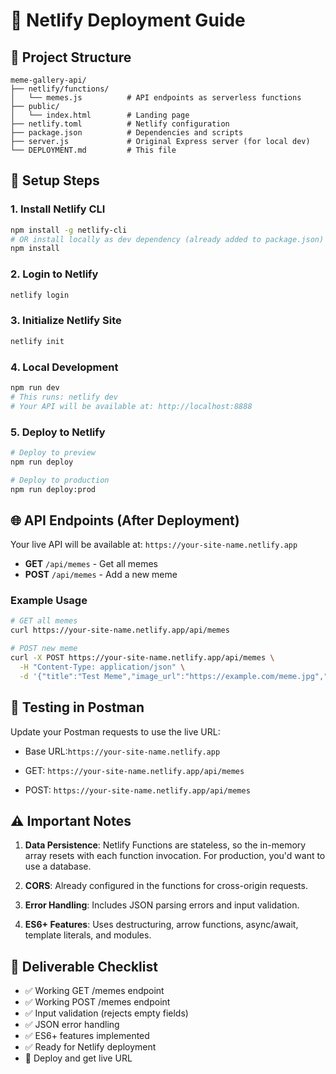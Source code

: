 # 🚀 Netlify Deployment Guide

## 📁 Project Structure

```text
meme-gallery-api/
├── netlify/functions/
│   └── memes.js          # API endpoints as serverless functions
├── public/
│   └── index.html        # Landing page
├── netlify.toml          # Netlify configuration
├── package.json          # Dependencies and scripts
├── server.js             # Original Express server (for local dev)
└── DEPLOYMENT.md         # This file
```

## 🔧 Setup Steps

### 1. Install Netlify CLI

```bash
npm install -g netlify-cli
# OR install locally as dev dependency (already added to package.json)
npm install
```

### 2. Login to Netlify

```bash
netlify login
```

### 3. Initialize Netlify Site

```bash
netlify init
```

### 4. Local Development

```bash
npm run dev
# This runs: netlify dev
# Your API will be available at: http://localhost:8888
```

### 5. Deploy to Netlify

```bash
# Deploy to preview
npm run deploy

# Deploy to production
npm run deploy:prod
```

## 🌐 API Endpoints (After Deployment)

Your live API will be available at: `https://your-site-name.netlify.app`

- **GET** `/api/memes` - Get all memes
- **POST** `/api/memes` - Add a new meme

### Example Usage

```bash
# GET all memes
curl https://your-site-name.netlify.app/api/memes

# POST new meme
curl -X POST https://your-site-name.netlify.app/api/memes \
  -H "Content-Type: application/json" \
  -d '{"title":"Test Meme","image_url":"https://example.com/meme.jpg","user_id":"cassandra"}'
```

## 📝 Testing in Postman

Update your Postman requests to use the live URL:

- Base URL:`https://your-site-name.netlify.app`

- GET: `https://your-site-name.netlify.app/api/memes`

- POST: `https://your-site-name.netlify.app/api/memes`

## ⚠️ Important Notes

1. **Data Persistence**: Netlify Functions are stateless, so the in-memory array resets with each function invocation. For production, you'd want to use a database.

2. **CORS**: Already configured in the functions for cross-origin requests.

3. **Error Handling**: Includes JSON parsing errors and input validation.

4. **ES6+ Features**: Uses destructuring, arrow functions, async/await, template literals, and modules.

## 🎯 Deliverable Checklist

- ✅ Working GET /memes endpoint
- ✅ Working POST /memes endpoint  
- ✅ Input validation (rejects empty fields)
- ✅ JSON error handling
- ✅ ES6+ features implemented
- ✅ Ready for Netlify deployment
- 🔄 Deploy and get live URL
